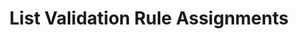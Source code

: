 ---
title: List Validation Rule Assignments
type: endpoint
category: 639ba2628407100061f5faac
slug: list-validation-rule-assignments
parentDoc: 639ba2658407100061f5fabb
hidden: false
order: 7
---